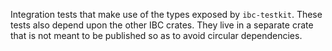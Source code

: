 Integration tests that make use of the types exposed by `ibc-testkit`. These tests also depend
upon the other IBC crates. They live in a separate crate that is not meant to be published so as to
avoid circular dependencies.

